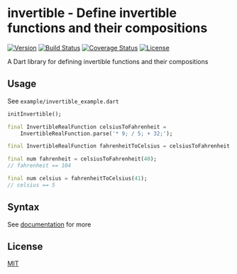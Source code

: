 # invertible - Define invertible functions and their compositions

[![Version](https://img.shields.io/pub/v/invertible)](https://pub.dev/packages/invertible)
[![Build Status](https://travis-ci.com/dkin-om/invertible-dart.svg?branch=master)](https://travis-ci.com/dkin-om/invertible-dart)
[![Coverage Status](https://coveralls.io/repos/github/dkin-om/invertible-dart/badge.svg)](https://coveralls.io/github/dkin-om/invertible-dart)
[![License](https://img.shields.io/badge/license-MIT-green)](https://github.com/dkin-om/invertible-dart/blob/master/LICENSE)

A Dart library for defining invertible functions and their compositions

## Usage

See `example/invertible_example.dart`

```dart
initInvertible();

final InvertibleRealFunction celsiusToFahrenheit =
    InvertibleRealFunction.parse('* 9; / 5; + 32;');

final InvertibleRealFunction fahrenheitToCelsius = celsiusToFahrenheit.inverse();

final num fahrenheit = celsiusToFahrenheit(40);
// fahrenheit == 104

final num celsius = fahrenheitToCelsius(41);
// celsius == 5
```

## Syntax

See [documentation](https://pub.dev/documentation/invertible) for more

## License

[MIT](https://github.com/dkin-om/invertible-dart/blob/master/LICENSE)
